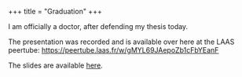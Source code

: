 +++
title = "Graduation"
+++

I am officially a doctor, after defending my thesis today.

The presentation was recorded and is available over here at the LAAS peertube: <https://peertube.laas.fr/w/gMYL69JAepoZb1cFbYEanF>

The slides are available [here](/phd-defence).
